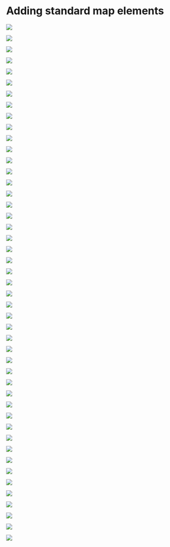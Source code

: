 # Adding standard map elements

![](./img/ArcGis-10c-01.png)

![](./img/ArcGis-10c-02.png)

![](./img/ArcGis-10c-03.png)

![](./img/ArcGis-10c-04.png)

![](./img/ArcGis-10c-05.png)

![](./img/ArcGis-10c-06.png)

![](./img/ArcGis-10c-07.png)

![](./img/ArcGis-10c-08.png)

![](./img/ArcGis-10c-09.png)

![](./img/ArcGis-10c-10.png)

![](./img/ArcGis-10c-11.png)

![](./img/ArcGis-10c-12.png)

![](./img/ArcGis-10c-13.png)

![](./img/ArcGis-10c-14.png)

![](./img/ArcGis-10c-15.png)

![](./img/ArcGis-10c-16.png)

![](./img/ArcGis-10c-17.png)

![](./img/ArcGis-10c-18.png)

![](./img/ArcGis-10c-19.png)

![](./img/ArcGis-10c-20.png)

![](./img/ArcGis-10c-21.png)

![](./img/ArcGis-10c-22.png)

![](./img/ArcGis-10c-23.png)

![](./img/ArcGis-10c-24.png)

![](./img/ArcGis-10c-25.png)

![](./img/ArcGis-10c-26.png)

![](./img/ArcGis-10c-27.png)

![](./img/ArcGis-10c-28.png)

![](./img/ArcGis-10c-29.png)

![](./img/ArcGis-10c-30.png)

![](./img/ArcGis-10c-31.png)

![](./img/ArcGis-10c-32.png)

![](./img/ArcGis-10c-33.png)

![](./img/ArcGis-10c-34.png)

![](./img/ArcGis-10c-35.png)

![](./img/ArcGis-10c-36.png)

![](./img/ArcGis-10c-37.png)

![](./img/ArcGis-10c-38.png)

![](./img/ArcGis-10c-39.png)

![](./img/ArcGis-10c-40.png)

![](./img/ArcGis-10c-41.png)

![](./img/ArcGis-10c-42.png)

![](./img/ArcGis-10c-43.png)

![](./img/ArcGis-10c-44.png)

![](./img/ArcGis-10c-45.png)

![](./img/ArcGis-10c-46.png)

![](./img/ArcGis-10c-47.png)


